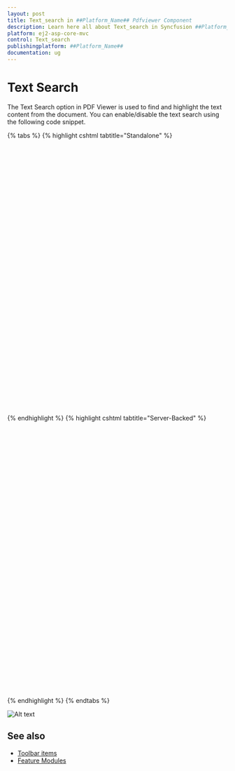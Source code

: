 ```yaml
---
layout: post
title: Text_search in ##Platform_Name## Pdfviewer Component
description: Learn here all about Text_search in Syncfusion ##Platform_Name## Pdfviewer component of Syncfusion Essential JS 2 and more.
platform: ej2-asp-core-mvc
control: Text_search
publishingplatform: ##Platform_Name##
documentation: ug
---
```


# Text Search

The Text Search option in PDF Viewer is used to find and highlight the text content from the document. You can enable/disable the text search using the following code snippet.

{% tabs %}
{% highlight cshtml tabtitle="Standalone" %}

<div style="width:100%;height:600px">
    <ejs-pdfviewer id="pdfviewer"
                   style="height:600px"
                   documentPath="https://cdn.syncfusion.com/content/pdf/pdf-succinctly.pdf"
                   enableTextSearch="true">
    </ejs-pdfviewer>
</div>

{% endhighlight %}
{% highlight cshtml tabtitle="Server-Backed" %}

<div style="width:100%;height:600px">
    <ejs-pdfviewer id="pdfviewer"
                   style="height:600px"
                   serviceUrl="/api/PdfViewer"
                   documentPath="https://cdn.syncfusion.com/content/pdf/pdf-succinctly.pdf"
                   enableTextSearch="true">
    </ejs-pdfviewer>
</div>

{% endhighlight %}
{% endtabs %}

![Alt text](./images/search.png)

## See also

* [Toolbar items](./toolbar)
* [Feature Modules](./feature-module)
